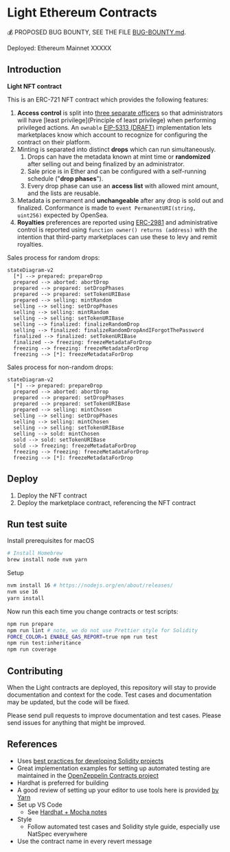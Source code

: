 # Light Ethereum Contracts

:moneybag: PROPOSED BUG BOUNTY, SEE THE FILE [BUG-BOUNTY.md](BUG-BOUNTY.md).

Deployed: Ethereum Mainnet XXXXX

## Introduction

**Light NFT contract**

This is an ERC-721 NFT contract which provides the following features:

1. **Access control** is split into [three separate officers](contracts/ThreeChiefOfficers.sol) so that administrators will have [least privilege](Principle of least privilege) when performing privileged actions. An `ownable` [EIP-5313 (DRAFT)](https://github.com/ethereum/EIPs/pull/5313) implementation lets marketplaces know which account to recognize for configuring the contract on their platform.
2. Minting is separated into distinct **drops** which can run simultaneously.
   1. Drops can have the metadata known at mint time or **randomized** after selling out and being finalized by an administrator.
   2. Sale price is in Ether and can be configured with a self-running schedule ("**drop phases**").
   3. Every drop phase can use an **access list** with allowed mint amount, and the lists are reusable.
3. Metadata is permanent and **unchangeable** after any drop is sold out and finalized. Conformance is made to `event PermanentURI(string, uint256)` expected by OpenSea.
4. **Royalties** preferences are reported using [ERC-2981](https://eips.ethereum.org/EIPS/eip-2981) and administrative control is reported using `function owner() returns (address)` with the intention that third-party marketplaces can use these to levy and remit royalties.

Sales process for random drops:

```mermaid
stateDiagram-v2
  [*] --> prepared: prepareDrop
  prepared --> aborted: abortDrop
  prepared --> prepared: setDropPhases
  prepared --> prepared: setTokenURIBase
  prepared --> selling: mintRandom
  selling --> selling: setDropPhases
  selling --> selling: mintRandom
  selling --> selling: setTokenURIBase
  selling --> finalized: finalizeRandomDrop
  selling --> finalized: finalizeRandomDropAndIForgotThePassword
  finalized --> finalized: setTokenURIBase
  finalized --> freezing: freezeMetadataForDrop
  freezing --> freezing: freezeMetadataForDrop
  freezing --> [*]: freezeMetadataForDrop
```

Sales process for non-random drops:

```mermaid
stateDiagram-v2
  [*] --> prepared: prepareDrop
  prepared --> aborted: abortDrop
  prepared --> prepared: setDropPhases
  prepared --> prepared: setTokenURIBase
  prepared --> selling: mintChosen
  selling --> selling: setDropPhases
  selling --> selling: mintChosen
  selling --> selling: setTokenURIBase
  selling --> sold: mintChosen
  sold --> sold: setTokenURIBase
  sold --> freezing: freezeMetadataForDrop
  freezing --> freezing: freezeMetadataForDrop
  freezing --> [*]: freezeMetadataForDrop
```

## Deploy

1. Deploy the NFT contract
2. Deploy the marketplace contract, referencing the NFT contract

## Run test suite

Install prerequisites for macOS

```sh
# Install Homebrew
brew install node nvm yarn
```

Setup

```sh
nvm install 16 # https://nodejs.org/en/about/releases/
nvm use 16
yarn install
```

Now run this each time you change contracts or test scripts:

```sh
npm run prepare
npm run lint # note, we do not use Prettier style for Solidity
FORCE_COLOR=1 ENABLE_GAS_REPORT=true npm run test
npm run test:inheritance
npm run coverage
```

## Contributing

When the Light contracts are deployed, this repository will stay to provide documentation and context for the code. Test cases and documentation may be updated, but the code will be fixed.

Please send pull requests to improve documentation and test cases. Please send issues for anything that might be improved.

## References

- Uses [best practices for developing Solidity projects](https://github.com/fulldecent/solidity-template)
- Great implementation examples for setting up automated testing are maintained in the [OpenZeppelin Contracts project](https://github.com/OpenZeppelin/openzeppelin-contracts)
- Hardhat is preferred for building
- A good review of setting up your editor to use tools here is provided [by Yarn](https://yarnpkg.com/getting-started/editor-sdks)
- Set up VS Code
  - See [Hardhat + Mocha notes](https://hardhat.org/guides/vscode-tests.html)
- Style
  - Follow automated test cases and Solidity style guide, especially use NatSpec everywhere
- Use the contract name in every revert message
